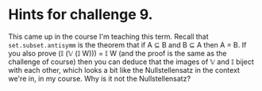 # Hints for challenge 9.

This came up in the course I'm teaching this term.
Recall that `set.subset.antisymm` is the theorem
that if A ⊆ B and B ⊆ A then A = B. If you also
prove (𝕀 (𝕍 (𝕀 W))) = 𝕀 W (and the proof is the same
as the challenge of course) then you can deduce that
the images of 𝕍 and 𝕀 biject with each other, which
looks a bit like the Nullstellensatz in the context
we're in, in my course. Why is it not the Nullstellensatz?

